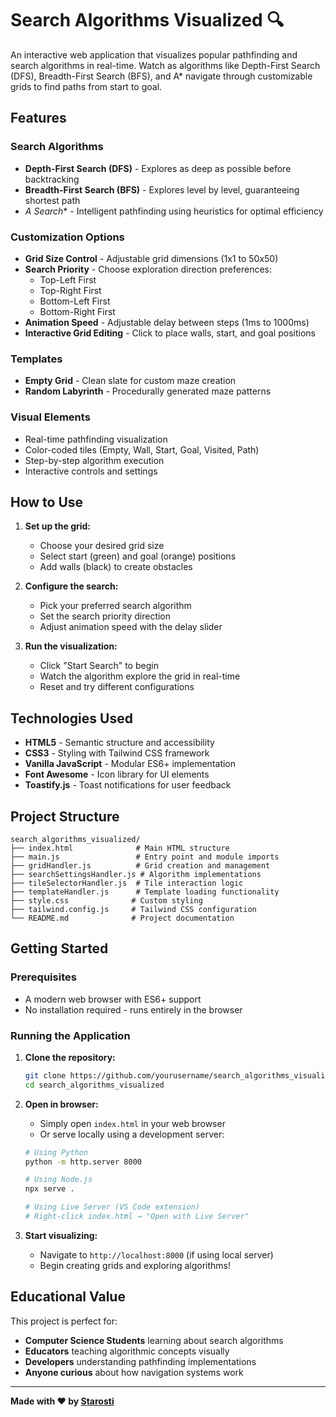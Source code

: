 # Search Algorithms Visualized 🔍

An interactive web application that visualizes popular pathfinding and search algorithms in real-time. Watch as algorithms like Depth-First Search (DFS), Breadth-First Search (BFS), and A* navigate through customizable grids to find paths from start to goal.

## Features

### Search Algorithms
- **Depth-First Search (DFS)** - Explores as deep as possible before backtracking
- **Breadth-First Search (BFS)** - Explores level by level, guaranteeing shortest path
- **A* Search** - Intelligent pathfinding using heuristics for optimal efficiency

### Customization Options
- **Grid Size Control** - Adjustable grid dimensions (1x1 to 50x50)
- **Search Priority** - Choose exploration direction preferences:
  - Top-Left First
  - Top-Right First  
  - Bottom-Left First
  - Bottom-Right First
- **Animation Speed** - Adjustable delay between steps (1ms to 1000ms)
- **Interactive Grid Editing** - Click to place walls, start, and goal positions

### Templates
- **Empty Grid** - Clean slate for custom maze creation
- **Random Labyrinth** - Procedurally generated maze patterns

### Visual Elements
- Real-time pathfinding visualization
- Color-coded tiles (Empty, Wall, Start, Goal, Visited, Path)
- Step-by-step algorithm execution
- Interactive controls and settings

## How to Use

1. **Set up the grid:**
   - Choose your desired grid size
   - Select start (green) and goal (orange) positions
   - Add walls (black) to create obstacles

2. **Configure the search:**
   - Pick your preferred search algorithm
   - Set the search priority direction
   - Adjust animation speed with the delay slider

3. **Run the visualization:**
   - Click "Start Search" to begin
   - Watch the algorithm explore the grid in real-time
   - Reset and try different configurations

## Technologies Used

- **HTML5** - Semantic structure and accessibility
- **CSS3** - Styling with Tailwind CSS framework
- **Vanilla JavaScript** - Modular ES6+ implementation
- **Font Awesome** - Icon library for UI elements
- **Toastify.js** - Toast notifications for user feedback

## Project Structure

```
search_algorithms_visualized/
├── index.html              # Main HTML structure
├── main.js                 # Entry point and module imports
├── gridHandler.js          # Grid creation and management
├── searchSettingsHandler.js # Algorithm implementations
├── tileSelectorHandler.js  # Tile interaction logic
├── templateHandler.js      # Template loading functionality
├── style.css              # Custom styling
├── tailwind.config.js     # Tailwind CSS configuration
└── README.md              # Project documentation
```

## Getting Started

### Prerequisites
- A modern web browser with ES6+ support
- No installation required - runs entirely in the browser

### Running the Application

1. **Clone the repository:**
   ```bash
   git clone https://github.com/yourusername/search_algorithms_visualized.git
   cd search_algorithms_visualized
   ```

2. **Open in browser:**
   - Simply open `index.html` in your web browser
   - Or serve locally using a development server:
   ```bash
   # Using Python
   python -m http.server 8000
   
   # Using Node.js
   npx serve .
   
   # Using Live Server (VS Code extension)
   # Right-click index.html → "Open with Live Server"
   ```

3. **Start visualizing:**
   - Navigate to `http://localhost:8000` (if using local server)
   - Begin creating grids and exploring algorithms!

##  Educational Value

This project is perfect for:
- **Computer Science Students** learning about search algorithms
- **Educators** teaching algorithmic concepts visually
- **Developers** understanding pathfinding implementations
- **Anyone curious** about how navigation systems work

---

**Made with ❤️ by [Starosti](https://github.com/Starosti/)**
